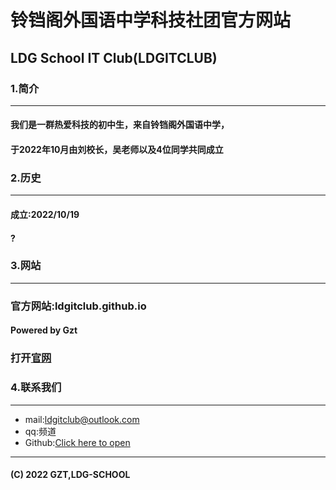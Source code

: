 # 铃铛阁外国语中学科技社团官方网站

## LDG School IT Club(LDGITCLUB) 

### 1.简介
---
#### 我们是一群热爱科技的初中生，来自铃铛阁外国语中学，
#### 于2022年10月由刘校长，吴老师以及4位同学共同成立

### 2.历史
---
#### 成立:2022/10/19
#### ?

### 3.网站
---
### 官方网站:ldgitclub.github.io
#### Powered by Gzt
### 打开[官网](ldgschool.github.io)

### 4.联系我们
---


- mail:ldgitclub@outlook.com
- qq:频道
- Github:[Click here to open](https://github.com/LDGITCLUB/)

---
#### (C) 2022  GZT,LDG-SCHOOL
